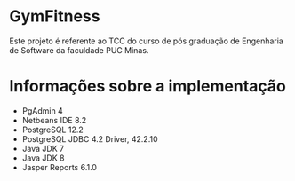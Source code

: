# GymFitness
Este projeto é referente ao TCC do curso de pós graduação de Engenharia de Software da faculdade PUC Minas.

# Informações sobre a implementação
- PgAdmin 4
- Netbeans IDE 8.2
- PostgreSQL 12.2
- PostgreSQL JDBC 4.2 Driver, 42.2.10
- Java JDK 7
- Java JDK 8
- Jasper Reports 6.1.0